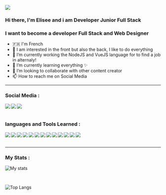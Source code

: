 ![](https://media-exp1.licdn.com/dms/image/C4E16AQFyNVqmzdDvQw/profile-displaybackgroundimage-shrink_200_800/0/1616409803595?e=1622073600&v=beta&t=tr3VhZ93jzXWeHPL1tNslqtGaterKWh4vhMtCAQB4Tc)

### Hi there, I'm Elisee and i am Developer Junior Full Stack

### I want to become a developer Full Stack and Web Designer
- 🇫🇷 I'm French
- 👀 I am interested in the front but also the back, I like to do everything
- 🌱 I’m currently working the NodeJS and VueJS language for to find a job in alternaly!
- 📘 I’m currently learning everything ✨
- 💞️ I’m looking to collaborate with other content creator
- 📫 How to reach me on Social Media

---

### Social Media :
[<img align="left" src="https://img.icons8.com/fluent/25/000000/instagram-new.png"/>][instagram]
[<img align="left" src="https://img.icons8.com/fluent/25/000000/linkedin.png"/>][linkedin]
[<img align="left" src="https://img.icons8.com/ios-glyphs/25/000000/github.png"/>][github]

<br/>
<br/>

### languages and Tools Learned :
<img align="left" src="https://img.icons8.com/fluent/25/000000/visual-studio-code-2019.png"/>
<img align="left" src="https://img.icons8.com/color/25/000000/html-5.png"/>
<img align="left" src="https://img.icons8.com/color/25/000000/css3.png"/>
<img align="left" src="https://img.icons8.com/color/25/000000/javascript.png"/>
<img align="left" src="https://img.icons8.com/color/25/000000/python.png"/>
<img align="left" src="https://img.icons8.com/color/25/000000/vue-js.png"/>
<img align="left" src="https://img.icons8.com/color/25/000000/nodejs.png"/>
<img align="left" src="https://img.icons8.com/color/25/000000/bootstrap.png"/>
<img align="left" src="https://img.icons8.com/color/25/000000/mysql-logo.png"/>
<img align="left" src="https://img.icons8.com/color/25/000000/wordpress.png"/>
<img align="left" src="https://img.icons8.com/color/25/000000/adobe-photoshop.png"/>
<img align="left" src="https://img.icons8.com/color/25/000000/git.png"/>
<img align="left" src="https://img.icons8.com/ios-glyphs/25/000000/github.png"/>

<br/>
<br/>

---

### My Stats :
![My stats](https://github-readme-stats.vercel.app/api?username=elisee9571)

<br/>

![Top Langs](https://github-readme-stats.vercel.app/api/top-langs/?username=elisee9571)



<!-- réseaux -->
[instagram]: https://www.instagram.com/elisee.4/
[linkedin]: https://www.linkedin.com/in/elisee-desmarest-410962209/
[github]: https://github.com/elisee9571

<!-- langages -->

